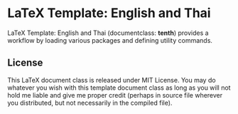 # LaTeX Template: English and Thai

LaTeX Template: English and Thai (documentclass: **tenth**) provides a workflow by loading various packages and defining utility commands.

## License

This LaTeX document class is released under MIT License. You may do whatever you wish with this template document class as long as you will not hold me liable and give me proper credit (perhaps in source file wherever you distributed, but not necessarily in the compiled file).
